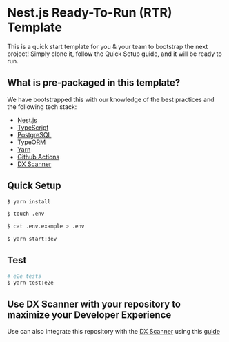# Nest.js Ready-To-Run (RTR) Template

This is a quick start template for you & your team to bootstrap the next project! Simply clone it, follow the Quick Setup guide, and it will be ready to run.

## What is pre-packaged in this template?

We have bootstrapped this with our knowledge of the best practices and the following tech stack:

- [Nest.js](https://github.com/nestjs/nest)
- [TypeScript](https://github.com/microsoft/TypeScript)
- [PostgreSQL](https://github.com/postgres/postgres)
- [TypeORM](https://github.com/typeorm/typeorm)
- [Yarn](https://github.com/yarnpkg/yarn)
- [Github Actions](https://docs.github.com/en/actions)
- [DX Scanner](https://dxscanner.io/)

## Quick Setup

```bash
$ yarn install

$ touch .env

$ cat .env.example > .env

$ yarn start:dev
```

## Test

```bash
# e2e tests
$ yarn test:e2e
```

## Use DX Scanner with your repository to maximize your Developer Experience

Use can also integrate this repository with the [DX Scanner](https://dxscanner.io/) using this [guide](https://dxscanner.io/documentation/how-to-integrate-dx-scanner-into-github-ci)
